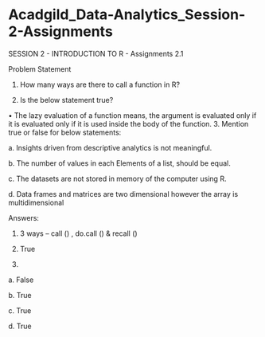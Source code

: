 # Acadgild_Data-Analytics_Session-2-Assignments
SESSION 2 - INTRODUCTION TO R - Assignments 2.1 

Problem Statement

1. How many ways are there to call a function in R?

2. Is the below statement true?

• The lazy evaluation of a function means, the argument is evaluated only if it is evaluated only if it is used inside the body of the function.
3. Mention true or false for below statements:

a. Insights driven from descriptive analytics is not meaningful.

b. The number of values in each Elements of a list, should be equal.

c. The datasets are not stored in memory of the computer using R.

d. Data frames and matrices are two dimensional however the array is multidimensional

Answers: 

1. 3 ways – call () , do.call () & recall ()  

2. True
3.
a. False

b. True

c. True

d. True 



